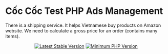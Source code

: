 # Cốc Cốc Test PHP Ads Management

There is a shipping service. It helps Vietnamese buy products on Amazon website. We need to calculate a gross price for an order (contains many items).

<p align="center">
 <a href="https://packagist.org/packages/phpunit/phpunit" rel="nofollow"><img src="https://camo.githubusercontent.com/9b3807037c636145c1db553fb23335eea8561acd/68747470733a2f2f696d672e736869656c64732e696f2f7061636b61676973742f762f706870756e69742f706870756e69742e7376673f7374796c653d666c61742d737175617265" alt="Latest Stable Version" data-canonical-src="https://img.shields.io/packagist/v/phpunit/phpunit.svg?style=flat-square" style="max-width:100%;"></a>
<a href="https://php.net/" rel="nofollow"><img src="https://camo.githubusercontent.com/c34ea040b7fc6a695365456cedaca2ce45d0e084/68747470733a2f2f696d672e736869656c64732e696f2f62616467652f7068702d253345253344253230372e322d3838393242462e7376673f7374796c653d666c61742d737175617265" alt="Minimum PHP Version" data-canonical-src="https://img.shields.io/badge/php-%3E%3D%207.2-8892BF.svg?style=flat-square" style="max-width:100%;"></a>
</p>
